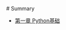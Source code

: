                                                                                                                                                                    # Summary

* [第一章 Python基础](第一章-Python基础.md)